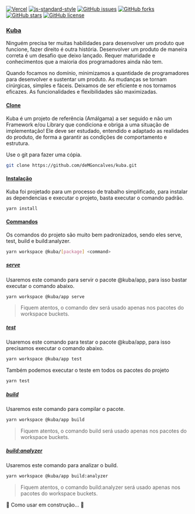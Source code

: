 [![Vercel](https://vercelbadge.vercel.app/api/demgoncalves/kuba)](https://github.com/deMGoncalves/kuba)
[![js-standard-style](https://img.shields.io/badge/code%20style-standard-brightgreen.svg)](http://standardjs.com)
[![GitHub issues](https://img.shields.io/github/issues/deMGoncalves/kuba)](https://github.com/deMGoncalves/kuba/issues)
[![GitHub forks](https://img.shields.io/github/forks/deMGoncalves/kuba)](https://github.com/deMGoncalves/kuba/network)
[![GitHub stars](https://img.shields.io/github/stars/deMGoncalves/kuba)](https://github.com/deMGoncalves/kuba/stargazers)
[![GitHub license](https://img.shields.io/github/license/deMGoncalves/kuba)](https://github.com/deMGoncalves/kuba)

### [Kuba](https://www.kuba.engineer)

Ninguém precisa ter muitas habilidades para desenvolver um produto que funcione, fazer direito é outra história. Desenvolver um produto de maneira correta é um desafio que deixo lançado. Requer maturidade e conhecimentos que a maioria dos programadores ainda não tem.

Quando focamos no domínio, minimizamos a quantidade de programadores para desenvolver e sustentar um produto. As mudanças se tornam cirúrgicas, simples e fáceis. Deixamos de ser eficiente e nos tornamos eficazes. As funcionalidades e flexibilidades são maximizadas.

#### [Clone](https://github.com/deMGoncalves/kuba)

Kuba é um projeto de referência (Amálgama) a ser seguido e não um Framework e/ou Library que condiciona e obriga a uma situação de implementação! Ele deve ser estudado, entendido e adaptado as realidades do produto, de forma a garantir as condições de comportamento e estrutura.

Use o git para fazer uma cópia.

```bash
git clone https://github.com/deMGoncalves/kuba.git
```

#### [Instalação](https://github.com/deMGoncalves/kuba)

Kuba foi projetado para um processo de trabalho simplificado, para instalar as dependencias e executar o projeto, basta executar o comando padrão.

```bash
yarn install
```

#### [Commandos](https://github.com/deMGoncalves/kuba)

Os comandos do projeto são muito bem padronizados, sendo eles serve, test, build e build:analyzer.

```bash
yarn workspace @kuba/[package] <command>
```

##### [serve](https://github.com/deMGoncalves/kuba)

Usaremos este comando para servir o pacote @kuba/app, para isso bastar executar o comando abaixo.

```bash
yarn workspace @kuba/app serve
```

> Fiquem atentos, o comando dev será usado apenas nos pacotes do workspace buckets.

##### [test](https://github.com/deMGoncalves/kuba)

Usaremos este comando para testar o pacote @kuba/app, para isso precisamos executar o comando abaixo.

```bash
yarn workspace @kuba/app test
```

Também podemos executar o teste em todos os pacotes do projeto

```bash
yarn test
```

##### [build](https://github.com/deMGoncalves/kuba)

Usaremos este comando para compilar o pacote.

```bash
yarn workspace @kuba/app build
```

> Fiquem atentos, o comando build será usado apenas nos pacotes do workspace buckets.

##### [build:analyzer](https://github.com/deMGoncalves/kuba)

Usaremos este comando para analizar o build.

```bash
yarn workspace @kuba/app build:analyzer
```

> Fiquem atentos, o comando build:analyzer será usado apenas nos pacotes do workspace buckets.



🚧  Como usar em construção...  🚧
